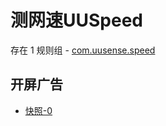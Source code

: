 # 测网速UUSpeed

存在 1 规则组 - [com.uusense.speed](/src/apps/com.uusense.speed.ts)

## 开屏广告

- [快照-0](https://i.gkd.li/i/16114879)
